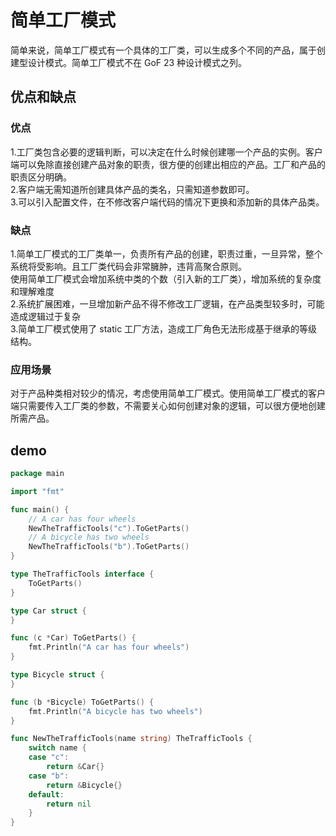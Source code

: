 # 简单工厂模式  

简单来说，简单工厂模式有一个具体的工厂类，可以生成多个不同的产品，属于创建型设计模式。简单工厂模式不在 GoF 23 种设计模式之列。

## 优点和缺点  

### 优点

1.工厂类包含必要的逻辑判断，可以决定在什么时候创建哪一个产品的实例。客户端可以免除直接创建产品对象的职责，很方便的创建出相应的产品。工厂和产品的职责区分明确。  
2.客户端无需知道所创建具体产品的类名，只需知道参数即可。  
3.可以引入配置文件，在不修改客户端代码的情况下更换和添加新的具体产品类。

### 缺点

1.简单工厂模式的工厂类单一，负责所有产品的创建，职责过重，一旦异常，整个系统将受影响。且工厂类代码会非常臃肿，违背高聚合原则。  
使用简单工厂模式会增加系统中类的个数（引入新的工厂类），增加系统的复杂度和理解难度  
2.系统扩展困难，一旦增加新产品不得不修改工厂逻辑，在产品类型较多时，可能造成逻辑过于复杂  
3.简单工厂模式使用了 static 工厂方法，造成工厂角色无法形成基于继承的等级结构。

### 应用场景

对于产品种类相对较少的情况，考虑使用简单工厂模式。使用简单工厂模式的客户端只需要传入工厂类的参数，不需要关心如何创建对象的逻辑，可以很方便地创建所需产品。

## demo

``` go
package main

import "fmt"

func main() {
	// A car has four wheels
	NewTheTrafficTools("c").ToGetParts()
	// A bicycle has two wheels
	NewTheTrafficTools("b").ToGetParts()
}

type TheTrafficTools interface {
	ToGetParts()
}

type Car struct {
}

func (c *Car) ToGetParts() {
	fmt.Println("A car has four wheels")
}

type Bicycle struct {
}

func (b *Bicycle) ToGetParts() {
	fmt.Println("A bicycle has two wheels")
}

func NewTheTrafficTools(name string) TheTrafficTools {
	switch name {
	case "c":
		return &Car{}
	case "b":
		return &Bicycle{}
	default:
		return nil
	}
}
```